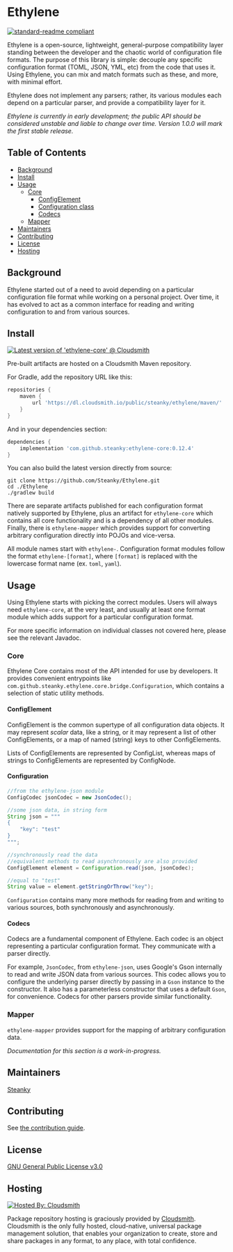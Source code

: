 # Ethylene

[![standard-readme compliant](https://img.shields.io/badge/readme%20style-standard-brightgreen.svg?style=flat-square)](https://github.com/RichardLitt/standard-readme)

Ethylene is a open-source, lightweight, general-purpose compatibility layer standing between the developer and the
chaotic world of configuration file formats. The purpose of this library is simple: decouple any specific configuration
format (TOML, JSON, YML, etc) from the code that uses it. Using Ethylene, you can mix and match formats such as these,
and more, with minimal effort.

Ethylene does not implement any parsers; rather, its various modules each depend on a particular parser, and provide a
compatibility layer for it.

_Ethylene is currently in early development; the public API should be considered unstable and liable to change over
time. Version 1.0.0 will mark the first stable release._

## Table of Contents

- [Background](#background)
- [Install](#install)
- [Usage](#usage)
    - [Core](#core)
        - [ConfigElement](#configelement)
        - [Configuration class](#configuration)
        - [Codecs](#codecs)
    - [Mapper](#mapper)
- [Maintainers](#maintainers)
- [Contributing](#contributing)
- [License](#license)
- [Hosting](#hosting)

## Background

Ethylene started out of a need to avoid depending on a particular configuration file format while working on a personal
project. Over time, it has evolved to act as a common interface for reading and writing configuration to and from
various sources.

## Install

[![Latest version of 'ethylene-core' @ Cloudsmith](https://api-prd.cloudsmith.io/v1/badges/version/steank-f1g/ethylene/maven/ethylene-core/latest/a=noarch;xg=com.github.steanky/?render=true&show_latest=true)](https://cloudsmith.io/~steank-f1g/repos/ethylene/packages/detail/maven/ethylene-core/latest/a=noarch;xg=com.github.steanky/)

Pre-built artifacts are hosted on a Cloudsmith Maven repository.

For Gradle, add the repository URL like this:

```groovy
repositories {
    maven {
        url 'https://dl.cloudsmith.io/public/steanky/ethylene/maven/'
    }
}
```

And in your dependencies section:

```groovy
dependencies {
    implementation 'com.github.steanky:ethylene-core:0.12.4'
}
```

You can also build the latest version directly from source:

```shell
git clone https://github.com/Steanky/Ethylene.git
cd ./Ethylene
./gradlew build
```

There are separate artifacts published for each configuration format natively supported by Ethylene, plus an artifact
for `ethylene-core` which contains all core functionality and is a dependency of all other modules. Finally, there
is `ethylene-mapper` which provides support for converting arbitrary configuration directly into POJOs and vice-versa.

All module names start with `ethylene-`. Configuration format modules follow the format `ethylene-[format]`,
where `[format]` is replaced with the lowercase format name (ex. `toml`, `yaml`).

## Usage

Using Ethylene starts with picking the correct modules. Users will always need `ethylene-core`, at the very least, and
usually at least one format module which adds support for a particular configuration format.

For more specific information on individual classes not covered here, please see the relevant Javadoc.

### Core

Ethylene Core contains most of the API intended for use by developers. It provides convenient entrypoints
like `com.github.steanky.ethylene.core.bridge.Configuration`, which contains a selection of static utility methods.

#### ConfigElement

ConfigElement is the common supertype of all configuration data objects. It may represent _scalar_ data, like a string,
or it may represent a list of other ConfigElements, or a map of named (string) keys to other ConfigElements.

Lists of ConfigElements are represented by ConfigList, whereas maps of strings to ConfigElements are represented by
ConfigNode.

#### Configuration

```java
//from the ethylene-json module
ConfigCodec jsonCodec = new JsonCodec();

//some json data, in string form
String json = """
{
    "key": "test"
}
""";

//synchronously read the data
//equivalent methods to read asynchronously are also provided
ConfigElement element = Configuration.read(json, jsonCodec);

//equal to "test"
String value = element.getStringOrThrow("key");
```

`Configuration` contains many more methods for reading from and writing to various sources, both synchronously and
asynchronously.

#### Codecs

Codecs are a fundamental component of Ethylene. Each codec is an object representing a particular configuration format.
They communicate with a parser directly.

For example, `JsonCodec`, from `ethylene-json`, uses Google's Gson internally to read and write JSON data from various
sources. This codec allows you to configure the underlying parser directly by passing in a `Gson` instance to the
constructor. It also has a parameterless constructor that uses a default `Gson`, for convenience. Codecs for other
parsers provide similar functionality.

### Mapper

`ethylene-mapper` provides support for the mapping of arbitrary configuration data.

*Documentation for this section is a work-in-progress.*

## Maintainers

[Steanky](https://github.com/Steanky)

## Contributing

See [the contribution guide](CONTRIBUTING.md).

## License

[GNU General Public License v3.0](LICENSE)

## Hosting

[![Hosted By: Cloudsmith](https://img.shields.io/badge/OSS%20hosting%20by-cloudsmith-blue?logo=cloudsmith&style=for-the-badge)](https://cloudsmith.com)

Package repository hosting is graciously provided by  [Cloudsmith](https://cloudsmith.com).
Cloudsmith is the only fully hosted, cloud-native, universal package management solution, that enables your organization
to create, store and share packages in any format, to any place, with total confidence.

